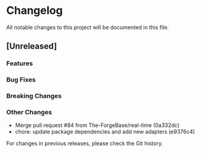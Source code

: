 # Changelog

All notable changes to this project will be documented in this file.

## [Unreleased]

### Features

### Bug Fixes

### Breaking Changes

### Other Changes
* Merge pull request #84 from The-ForgeBase/real-time (0a332dc)
* chore: update package dependencies and add new adapters (e9376c4)

For changes in previous releases, please check the Git history.
